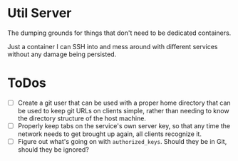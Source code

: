 # Util Server

The dumping grounds for things that don't need to be dedicated containers.

Just a container I can SSH into and mess around with different services without any damage being persisted.

# ToDos

- [ ] Create a git user that can be used with a proper home directory that can be used to keep git URLs on clients simple, rather than needing to know the directory structure of the host machine.
- [ ] Properly keep tabs on the service's own server key, so that any time the network needs to get brought up again, all clients recognize it.
- [ ] Figure out what's going on with `authorized_keys`. Should they be in Git, should they be ignored?
